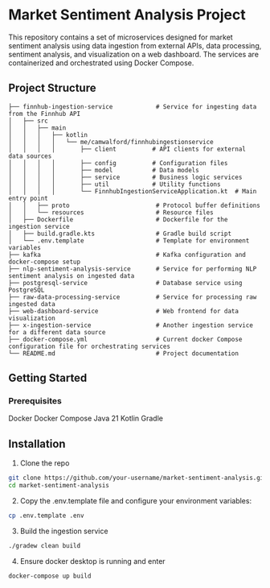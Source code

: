 # Market Sentiment Analysis Project

This repository contains a set of microservices designed for market sentiment analysis using data ingestion from external APIs, data processing, sentiment analysis, and visualization on a web dashboard. The services are containerized and orchestrated using Docker Compose.

## Project Structure

```plaintext
├── finnhub-ingestion-service            # Service for ingesting data from the Finnhub API
│   ├── src
│   │   ├── main
│   │   │   ├── kotlin
│   │   │   │   └── me/camwalford/finnhubingestionservice
│   │   │   │       ├── client          # API clients for external data sources
│   │   │   │       ├── config          # Configuration files
│   │   │   │       ├── model           # Data models
│   │   │   │       ├── service         # Business logic services
│   │   │   │       ├── util            # Utility functions
│   │   │   │       └── FinnhubIngestionServiceApplication.kt  # Main entry point
│   │   ├── proto                        # Protocol buffer definitions
│   │   └── resources                    # Resource files
│   ├── Dockerfile                       # Dockerfile for the ingestion service
│   ├── build.gradle.kts                 # Gradle build script
│   └── .env.template                    # Template for environment variables
├── kafka                                # Kafka configuration and docker-compose setup
├── nlp-sentiment-analysis-service       # Service for performing NLP sentiment analysis on ingested data
├── postgresql-service                   # Database service using PostgreSQL
├── raw-data-processing-service          # Service for processing raw ingested data
├── web-dashboard-service                # Web frontend for data visualization
├── x-ingestion-service                  # Another ingestion service for a different data source
├── docker-compose.yml                   # Current docker Compose configuration file for orchestrating services
└── README.md                            # Project documentation
```

## Getting Started
### Prerequisites
Docker
Docker Compose
Java 21
Kotlin
Gradle

## Installation
1. Clone the repo
```bash
git clone https://github.com/your-username/market-sentiment-analysis.git
cd market-sentiment-analysis
```
2. Copy the .env.template file and configure your environment variables:
```bash
cp .env.template .env
```
3. Build the ingestion service
```bash
./gradew clean build
```
4. Ensure docker desktop is running and enter
```bash
docker-compose up build
```
